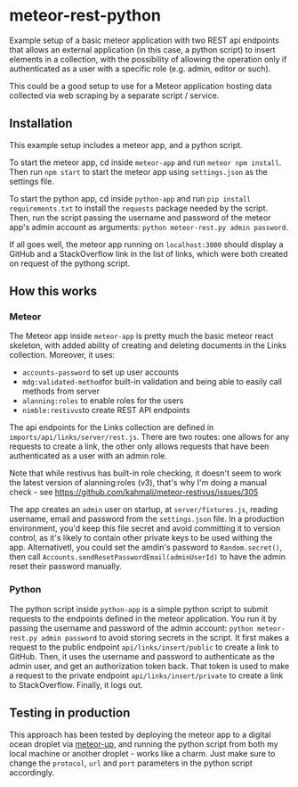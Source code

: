 # meteor-rest-python
Example setup of a basic meteor application with two REST api endpoints that allows an external application (in this case, a python script) to insert elements in a collection, with the possibility of allowing the operation only if authenticated as a user with a specific role (e.g. admin, editor or such). 

This could be a good setup to use for a Meteor application hosting data collected via web scraping by a separate script / service.

## Installation
This example setup includes a meteor app, and a python script. 

To start the meteor app, cd inside `meteor-app` and run `meteor npm install`. Then run `npm start` to start the meteor app using `settings.json` as the settings file.

To start the python app, cd inside `python-app` and run `pip install requirements.txt` to install the `requests` package needed by the script. Then, run the script passing the username and password of the meteor app's admin account as arguments: `python meteor-rest.py admin password`.

If all goes well, the meteor app running on `localhost:3000` should display a GitHub and a StackOverflow link in the list of links, which were both created on request of the pythong script.

## How this works

### Meteor
The Meteor app inside `meteor-app` is pretty much the basic meteor react skeleton, with added ability of creating and deleting documents in the Links collection. Moreover, it uses:
- `accounts-password` to set up user accounts
- `mdg:validated-method`for built-in validation and being able to easily call methods from server
- `alanning:roles` to enable roles for the users
- `nimble:restivus`to create REST API endpoints

The api endpoints for the Links collection are defined in `imports/api/links/server/rest.js`. There are two routes: one allows for any requests to create a link, the other only allows requests that have been authenticated as a user with an admin role.

Note that while restivus has built-in role checking, it doesn't seem to work the latest version of alanning:roles (v3), that's why I'm doing a manual check - see https://github.com/kahmali/meteor-restivus/issues/305

The app creates an `admin` user on startup, at `server/fixtures.js`, reading username, email and password from the `settings.json` file. In a production environment, you'd keep this file secret and avoid committing it to version control, as it's likely to contain other private keys to be used withing the app. Alternativetl, you could set the amdin's password to `Random.secret()`, then call `Accounts.sendResetPasswordEmail(adminUserId)` to have the admin reset their password manually.

### Python
The python script inside `python-app` is a simple python script to submit requests to the endpoints defined in the meteor application. You run it by passing the username and password of the admin account: `python meteor-rest.py admin password` to avoid storing secrets in the script. It first makes a request to the public endpoint `api/links/insert/public` to create a link to GitHub. Then, it uses the username and password to authenticate as the admin user, and get an authorization token back. That token is used to make a request to the private endpoint `api/links/insert/private` to create a link to StackOverflow. Finally, it logs out.

## Testing in production
This approach has been tested by deploying the meteor app to a digital ocean droplet via [meteor-up](http://meteor-up.com/), and running the python script from both my local machine or another droplet - works like a charm. Just make sure to change the `protocol`, `url` and `port` parameters in the python script accordingly.
